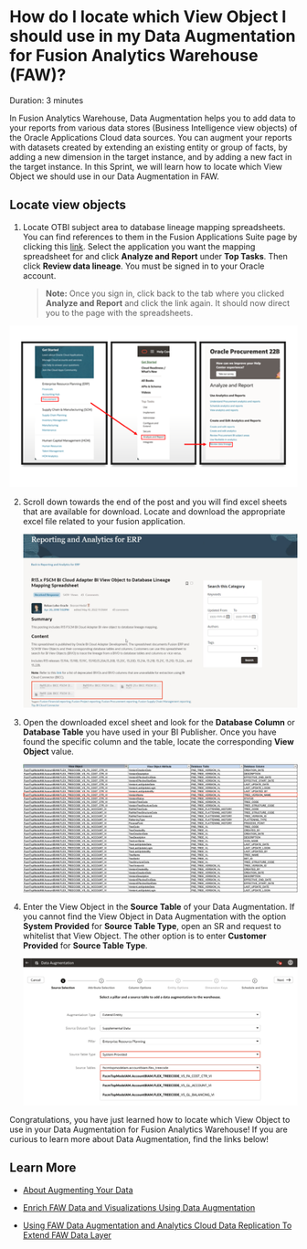 # How do I locate which View Object I should use in my Data Augmentation for Fusion Analytics Warehouse (FAW)?

Duration: 3 minutes

In Fusion Analytics Warehouse, Data Augmentation helps you to add data to your reports from various data stores (Business Intelligence view objects) of the Oracle Applications Cloud data sources. You can augment your reports with datasets created by extending an existing entity or group of facts, by adding a new dimension in the target instance, and by adding a new fact in the target instance. In this Sprint, we will learn how to locate which View Object we should use in our Data Augmentation in FAW.

## Locate view objects

1. Locate OTBI subject area to database lineage mapping spreadsheets. You can find references to them in the Fusion Applications Suite page by clicking this [link](https://docs.oracle.com/en/cloud/saas/index.html). Select the application you want the mapping spreadsheet for and click **Analyze and Report** under **Top Tasks**. Then click **Review data lineage**. You must be signed in to your Oracle account.
    >**Note:** Once you sign in, click back to the tab where you clicked **Analyze and Report** and click the link again. It should now direct you to the page with the spreadsheets.

  ![data lineage](images/data-lineage.png)


2. Scroll down towards the end of the post and you will find excel sheets that are available for download. Locate and download the appropriate excel file related to your fusion application.

    ![Customer connect](images/customer-connect.png)


3. Open the downloaded excel sheet and look for the **Database Column** or **Database Table** you have used in your BI Publisher. Once you have found the specific column and the table, locate the corresponding **View Object** value.

    ![View object](images/view-object.png)

4. Enter the View Object in the **Source Table** of your Data Augmentation. If you cannot find the View Object in Data Augmentation with the option **System Provided** for **Source Table Type**, open an SR and request to whitelist that View Object. The other option is to enter **Customer Provided** for **Source Table Type**.

    ![Source table](images/source-table.png)


Congratulations, you have just learned how to locate which View Object to use in your Data Augmentation for Fusion Analytics Warehouse! If you are curious to learn more about Data Augmentation, find the links below!

## Learn More
* [About Augmenting Your Data](https://docs.oracle.com/en/cloud/saas/analytics/22r1/fawag/augmenting-your-data.html#GUID-9629669C-3DCF-451D-BDA3-187366350973)

* [Enrich FAW Data and Visualizations Using Data Augmentation](https://blogs.oracle.com/analytics/post/enrich-fusion-analytics-warehouse-data-and-visualizations-using-data-augmentation#:~:text=Data%20Augmentation%20is%20an%20amazing,by%20adding%20a%20new%20fact.)

* [Using FAW Data Augmentation and Analytics Cloud Data Replication To Extend FAW Data Layer](https://www.ateam-oracle.com/post/using-faw-data-augmentation-and-analytics-cloud-data-replication-features)
